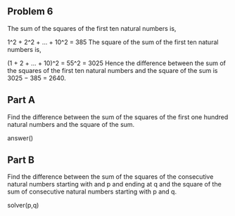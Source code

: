 ## Problem 6 

The sum of the squares of the first ten natural numbers is,

1^2 + 2^2 + ... + 10^2 = 385 The square of the sum of the first ten natural numbers is,

(1 + 2 + ... + 10)^2 = 55^2 = 3025 Hence the difference between the sum of the squares of the first ten natural numbers and the square of the sum is 3025 − 385 = 2640.

## Part A

Find the difference between the sum of the squares of the first one hundred natural numbers and the square of the sum.

answer()

## Part B

Find the difference between the sum of the squares of the consecutive natural numbers starting with and p and ending at q and the square of the sum of consecutive natural numbers starting with p and q.

solver(p,q)
